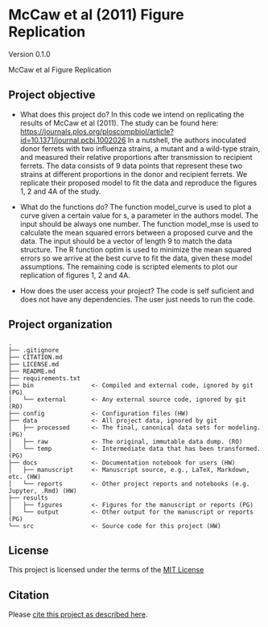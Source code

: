 # McCaw et al (2011) Figure Replication

Version 0.1.0

McCaw et al Figure Replication


## Project objective

- What does this project do?
In this code we intend on replicating the results of McCaw et al (2011). The study can be found here: https://journals.plos.org/ploscompbiol/article?id=10.1371/journal.pcbi.1002026
In a nutshell, the authors inoculated donor ferrets with two influenza strains, a mutant and a wild-type strain, and measured their relative proportions after transmission to recipient ferrets. The data consists of 9 data points that represent these two strains at different proportions in the donor and recipient ferrets. We replicate their proposed model to fit the data and reproduce the figures 1, 2 and 4A of the study. 

- What do the functions do?
The function model_curve is used to plot a curve given a certain value for s, a parameter in the authors model. The input should be always one number.
The function model_mse is used to calculate the mean squared errors between a proposed curve and the data. The input should be a vector of length 9 to match the data structure.
The R function optim is used to minimize the mean squared errors so we arrive at the best curve to fit the data, given these model assumptions.
The remaining code is scripted elements to plot our replication of figures 1, 2 and 4A.

- How does the user access your project?
The code is self suficient and does not have any dependencies. The user just needs to run the code. 



## Project organization

```
.
├── .gitignore
├── CITATION.md
├── LICENSE.md
├── README.md
├── requirements.txt
├── bin                <- Compiled and external code, ignored by git (PG)
│   └── external       <- Any external source code, ignored by git (RO)
├── config             <- Configuration files (HW)
├── data               <- All project data, ignored by git
│   ├── processed      <- The final, canonical data sets for modeling. (PG)
│   ├── raw            <- The original, immutable data dump. (RO)
│   └── temp           <- Intermediate data that has been transformed. (PG)
├── docs               <- Documentation notebook for users (HW)
│   ├── manuscript     <- Manuscript source, e.g., LaTeX, Markdown, etc. (HW)
│   └── reports        <- Other project reports and notebooks (e.g. Jupyter, .Rmd) (HW)
├── results
│   ├── figures        <- Figures for the manuscript or reports (PG)
│   └── output         <- Other output for the manuscript or reports (PG)
└── src                <- Source code for this project (HW)

```


## License

This project is licensed under the terms of the [MIT License](/LICENSE.md)

## Citation

Please [cite this project as described here](/CITATION.md).

